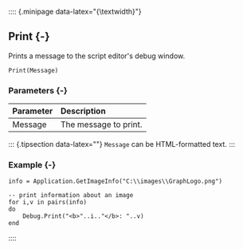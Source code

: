 :::: {.minipage data-latex="{\textwidth}"}
## Print {-}

Prints a message to the script editor's debug window.

```{sql}
Print(Message)
```

### Parameters {-}

**Parameter** | **Description**
| :-- | :-- |
Message | The message to print.

::: {.tipsection data-latex=""}
`Message` can be HTML-formatted text.
:::

### Example {-}

```{sql}
info = Application.GetImageInfo("C:\\images\\GraphLogo.png")

-- print information about an image
for i,v in pairs(info)
do
    Debug.Print("<b>"..i.."</b>: "..v)
end
```
::::
